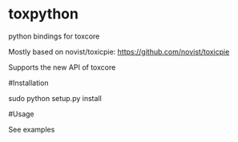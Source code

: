 # toxpython
python bindings for toxcore


Mostly based on novist/toxicpie: https://github.com/novist/toxicpie

Supports the new API of toxcore



#Installation

sudo  python setup.py install


#Usage 

See examples
